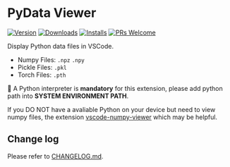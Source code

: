 # PyData Viewer

[![Version](https://vsmarketplacebadge.apphb.com/version/Percy.vscode-pydata-viewer.svg?style=flat-square)](https://marketplace.visualstudio.com/items?itemName=Percy.vscode-pydata-viewer)
[![Downloads](https://vsmarketplacebadge.apphb.com/downloads-short/Percy.vscode-pydata-viewer.svg?style=flat-square)](https://marketplace.visualstudio.com/items?itemName=Percy.vscode-pydata-viewer)
[![Installs](https://vsmarketplacebadge.apphb.com/installs-short/Percy.vscode-pydata-viewer.svg?style=flat-square)](https://marketplace.visualstudio.com/items?itemName=Percy.vscode-pydata-viewer)
[![PRs Welcome](https://img.shields.io/badge/PRs-welcome-brightgreen.svg?style=flat-square)](http://makeapullrequest.com)

Display Python data files in VSCode.

- Numpy Files: `.npz` `.npy`
- Pickle Files: `.pkl`
- Torch Files: `.pth`

:pushpin: A Python interpreter is **mandatory** for this extension, please add python path into **SYSTEM ENVIRONMENT PATH**.

If you DO NOT have a avaliable Python on your device but need to view numpy files, the extension [vscode-numpy-viewer](https://github.com/haochengxia/vscode-numpy-viewer) which may be helpful.

## Change log

Please refer to [CHANGELOG.md](./CHANGELOG.md).
